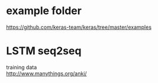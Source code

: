 # example folder
https://github.com/keras-team/keras/tree/master/examples  

# LSTM seq2seq  

training data  
http://www.manythings.org/anki/  